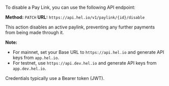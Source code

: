 To disable a Pay Link, you can use the following API endpoint:

**Method:** `PATCH`
**URL:** `https://api.hel.io/v1/paylink/{id}/disable`

This action disables an active paylink, preventing any further payments from being made through it.

**Note:**

- For mainnet, set your Base URL to `https://api.hel.io` and generate API keys from `app.hel.io`.
- For testnet, use `https://api.dev.hel.io` and generate API keys from `app.dev.hel.io`.

Credentials typically use a Bearer token (JWT).
